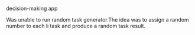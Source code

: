 decision-making app

Was unable to run random task generator.The idea was to assign a random number to each li task and produce a random task result.
